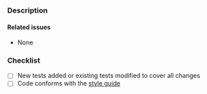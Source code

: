 ### Description


#### Related issues

<!--
Please use the following link syntaxes:

- #49 (to reference issues in the current repository)
- strongloop/loopback#49 (to reference issues in another repository)
-->

- None

### Checklist

<!--
Please mark your choice with an "x" (eg. [x], not [*])
-->

- [ ] New tests added or existing tests modified to cover all changes
- [ ] Code conforms with the [style
  guide](http://loopback.io/doc/en/contrib/style-guide.html)
